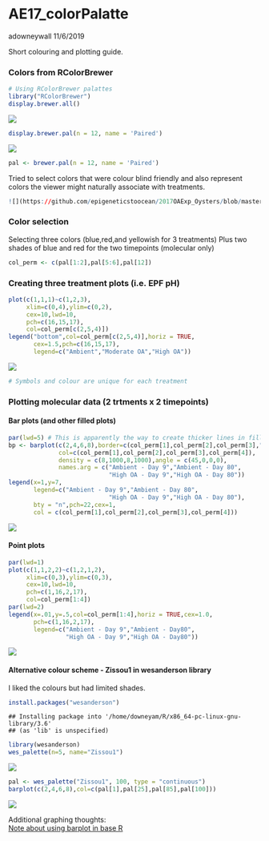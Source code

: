 AE17\_colorPalatte
================
adowneywall
11/6/2019

Short colouring and plotting guide.

### Colors from RColorBrewer

``` r
# Using RColorBrewer palattes
library("RColorBrewer")
display.brewer.all()
```

![](AE17_colourpalattee_files/figure-gfm/unnamed-chunk-1-1.png)<!-- -->

``` r
display.brewer.pal(n = 12, name = 'Paired')
```

![](AE17_colourpalattee_files/figure-gfm/unnamed-chunk-1-2.png)<!-- -->

``` r
pal <- brewer.pal(n = 12, name = 'Paired')
```

Tried to select colors that were colour blind friendly and also
represent colors the viewer might naturally associate with
treatments.

``` r
![](https://github.com/epigeneticstoocean/2017OAExp_Oysters/blob/master/markdown_files/img/color-blind-friendly-palette-12.png)
```

### Color selection

Selecting three colors (blue,red,and yellowish for 3 treatments) Plus
two shades of blue and red for the two timepoints (molecular only)

``` r
col_perm <- c(pal[1:2],pal[5:6],pal[12])
```

### Creating three treatment plots (i.e. EPF pH)

``` r
plot(c(1,1,1)~c(1,2,3),
     xlim=c(0,4),ylim=c(0,2),
     cex=10,lwd=10,
     pch=c(16,15,17),
     col=col_perm[c(2,5,4)])
legend("bottom",col=col_perm[c(2,5,4)],horiz = TRUE,
       cex=1.5,pch=c(16,15,17),
       legend=c("Ambient","Moderate OA","High OA"))
```

![](AE17_colourpalattee_files/figure-gfm/unnamed-chunk-4-1.png)<!-- -->

``` r
# Symbols and colour are unique for each treatment
```

### Plotting molecular data (2 trtments x 2 timepoints)

#### Bar plots (and other filled plots)

``` r
par(lwd=5) # This is apparently the way to create thicker lines in filled spaces.
bp <- barplot(c(2,4,6,8),border=c(col_perm[1],col_perm[2],col_perm[3],"black"),
              col=c(col_perm[1],col_perm[2],col_perm[3],col_perm[4]),
              density = c(8,1000,8,1000),angle = c(45,0,0,0),
              names.arg = c("Ambient - Day 9","Ambient - Day 80",
                            "High OA - Day 9","High OA - Day 80"))
legend(x=1,y=7,
       legend=c("Ambient - Day 9","Ambient - Day 80",
                            "High OA - Day 9","High OA - Day 80"),
       bty = "n",pch=22,cex=1,
       col = c(col_perm[1],col_perm[2],col_perm[3],col_perm[4]))
```

![](AE17_colourpalattee_files/figure-gfm/unnamed-chunk-5-1.png)<!-- -->

#### Point plots

``` r
par(lwd=1)
plot(c(1,1,2,2)~c(1,2,1,2),
     xlim=c(0,3),ylim=c(0,3),
     cex=10,lwd=10,
     pch=c(1,16,2,17),
     col=col_perm[1:4])
par(lwd=2)
legend(x=.01,y=.5,col=col_perm[1:4],horiz = TRUE,cex=1.0,
       pch=c(1,16,2,17),
       legend=c("Ambient - Day 9","Ambient - Day80",
                "High OA - Day 9","High OA - Day80"))
```

![](AE17_colourpalattee_files/figure-gfm/unnamed-chunk-6-1.png)<!-- -->

#### Alternative colour scheme - Zissou1 in wesanderson library

I liked the colours but had limited
    shades.

``` r
install.packages("wesanderson")
```

    ## Installing package into '/home/downeyam/R/x86_64-pc-linux-gnu-library/3.6'
    ## (as 'lib' is unspecified)

``` r
library(wesanderson)
wes_palette(n=5, name="Zissou1")
```

![](AE17_colourpalattee_files/figure-gfm/unnamed-chunk-7-1.png)<!-- -->

``` r
pal <- wes_palette("Zissou1", 100, type = "continuous")
barplot(c(2,4,6,8),col=c(pal[1],pal[25],pal[85],pal[100]))
```

![](AE17_colourpalattee_files/figure-gfm/unnamed-chunk-7-2.png)<!-- -->

Additional graphing thoughts:  
[Note about using barplot in base
R](https://www.r-graph-gallery.com/209-the-options-of-barplot)
